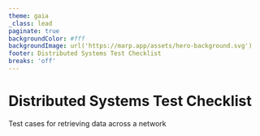 ```yaml
---
theme: gaia
_class: lead
paginate: true
backgroundColor: #fff
backgroundImage: url('https://marp.app/assets/hero-background.svg')
footer: Distributed Systems Test Checklist
breaks: 'off'
---
```


# Distributed Systems Test Checklist

Test cases for retrieving data across a network

